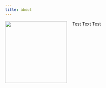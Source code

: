 ```yaml
---
title: about
---
```


<img align="left" width="200" src="https://www.gravatar.com/avatar/d7cd15379e5d057d08f7af462c437fc6?s=200" style="padding-right: 15px;">

Test
Text
Test